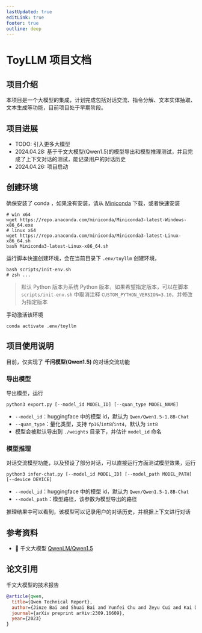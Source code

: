 ```yaml
---
lastUpdated: true
editLink: true
footer: true
outline: deep
---
```

<!-- ---
# https://vitepress.dev/reference/default-theme-home-page
layout: home

hero:
  name: "toyllm"
  text: "A VitePress Site"
  tagline: My great project tagline
  actions:
    - theme: brand
      text: Markdown Examples
      link: /markdown-examples
    - theme: alt
      text: API Examples
      link: /api-examples

features:
  - title: Feature A
    details: Lorem ipsum dolor sit amet, consectetur adipiscing elit
  - title: Feature B
    details: Lorem ipsum dolor sit amet, consectetur adipiscing elit
  - title: Feature C
    details: Lorem ipsum dolor sit amet, consectetur adipiscing elit
--- -->


# ToyLLM 项目文档

## 项目介绍
本项目是一个大模型的集成，计划完成包括对话交流、指令分解、文本实体抽取、文本生成等功能，目前项目处于早期阶段。

## 项目进展
- TODO: 引入更多大模型
- 2024.04.28: 基于千文大模型(Qwen1.5)的模型导出和模型推理测试，并且完成了上下文对话的测试，能记录用户的对话历史
- 2024.04.26: 项目启动
<!-- 
## 环境要求


本项目在以下环境中测试通过：

| 系统          | CPU       | GPU      |
| ------------- | --------- | -------- |
| Ubuntu 22.04  | i9-13900K | RTX 4090 |
| Sonoma 12.0.1 | M1 Pro    | M1 Pro   | -->

## 创建环境

确保安装了 conda ，如果没有安装，请从 [Miniconda](https://docs.anaconda.com/free/miniconda/index.html) 下载，或者快速安装
  
```shell
# win x64
wget https://repo.anaconda.com/miniconda/Miniconda3-latest-Windows-x86_64.exe
# linux x64
wget https://repo.anaconda.com/miniconda/Miniconda3-latest-Linux-x86_64.sh
bash Miniconda3-latest-Linux-x86_64.sh
```

运行脚本快速创建环境，会在当前目录下 `.env/toyllm` 创建环境，
```shell
bash scripts/init-env.sh
# zsh ...
```
> 默认 Python 版本为系统 Python 版本，如果希望指定版本，可以在脚本 `scripts/init-env.sh` 中取消注释 `CUSTOM_PYTHON_VERSION=3.10`，并修改为指定版本

手动激活该环境
```shell
conda activate .env/toyllm
```

## 项目使用说明

目前，仅实现了 **千问模型(Qwen1.5)** 的对话交流功能

### 导出模型

导出模型，运行
```shell
python3 export.py [--model_id MODEL_ID] [--quan_type MODEL_NAME]
```
- `--model_id`：huggingface 中的模型 id，默认为 `Qwen/Qwen1.5-1.8B-Chat`
- `--quan_type`：量化类型，支持 `fp16`/`int8`/`int4`，默认为 `int8`
- 模型会被默认导出到 `./weights` 目录下，并估计 `model_id` 命名

### 模型推理

对话交流模型功能，以及预设了部分对话，可以直接运行方面测试模型效果，运行
```shell
python3 infer-chat.py [--model_id MODEL_ID] [--model_path MODEL_PATH] [--device DEVICE]
```
- `--model_id`：huggingface 中的模型 id，默认为 `Qwen/Qwen1.5-1.8B-Chat`
- `--model_path`：模型路径，该参数为模型导出的路径

推理结果中可以看到，该模型可以记录用户的对话历史，并根据上下文进行对话


## 参考资料

- 🚀 千文大模型 [QwenLM/Qwen1.5](https://github.com/QwenLM/Qwen1.5?tab=readme-ov-file)


## 论文引用

千文大模型的技术报告
```bibtex
@article{qwen,
  title={Qwen Technical Report},
  author={Jinze Bai and Shuai Bai and Yunfei Chu and Zeyu Cui and Kai Dang and Xiaodong Deng and Yang Fan and Wenbin Ge and Yu Han and Fei Huang and Binyuan Hui and Luo Ji and Mei Li and Junyang Lin and Runji Lin and Dayiheng Liu and Gao Liu and Chengqiang Lu and Keming Lu and Jianxin Ma and Rui Men and Xingzhang Ren and Xuancheng Ren and Chuanqi Tan and Sinan Tan and Jianhong Tu and Peng Wang and Shijie Wang and Wei Wang and Shengguang Wu and Benfeng Xu and Jin Xu and An Yang and Hao Yang and Jian Yang and Shusheng Yang and Yang Yao and Bowen Yu and Hongyi Yuan and Zheng Yuan and Jianwei Zhang and Xingxuan Zhang and Yichang Zhang and Zhenru Zhang and Chang Zhou and Jingren Zhou and Xiaohuan Zhou and Tianhang Zhu},
  journal={arXiv preprint arXiv:2309.16609},
  year={2023}
}
```

<!-- ## License

本项目遵循 [GPL-3.0](https://opensource.org/licenses/GPL-3.0) 协议，请遵循协议使用本项目。 -->
